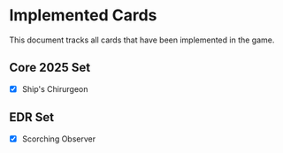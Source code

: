 # Implemented Cards

This document tracks all cards that have been implemented in the game.

## Core 2025 Set

- [x] Ship's Chirurgeon

## EDR Set

- [x] Scorching Observer
